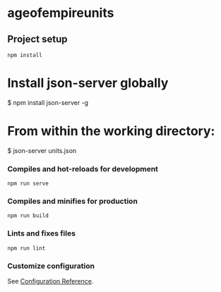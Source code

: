# ageofempireunits

## Project setup
```
npm install
```

# Install json-server globally
$ npm install json-server -g


# From within the working directory:
$ json-server units.json

### Compiles and hot-reloads for development
```
npm run serve
```

### Compiles and minifies for production
```
npm run build
```

### Lints and fixes files
```
npm run lint
```

### Customize configuration
See [Configuration Reference](https://cli.vuejs.org/config/).
